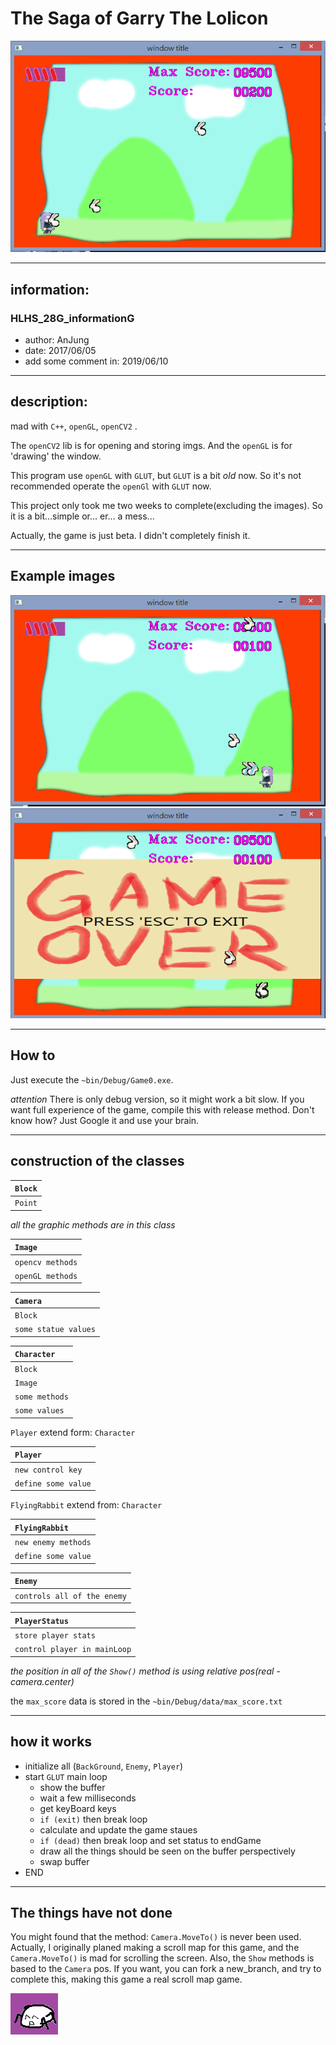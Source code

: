 # The Saga of Garry The Lolicon
![example image 1](https://github.com/JapariToki/TheSagaOfGarryTheLolicon/blob/master/ReadMe_img/ex1.PNG)
***
## information:
### HLHS_28G_informationG
* author: AnJung
* date: 2017/06/05
* add some comment in: 2019/06/10
***
## description:
mad with `C++`, `openGL`, `openCV2` .

The `openCV2` lib is for opening and storing imgs.
And the `openGL` is for 'drawing' the window.

This program use `openGL` with `GLUT`, but `GLUT` is a bit *old* now. So it's not recommended operate the `openGl` with `GLUT` now.

This project only took me two weeks to complete(excluding the images). So it is a bit...simple or... er... a mess... 

Actually, the game is just beta. I didn't completely finish it.
***
## Example images
![example2](https://github.com/JapariToki/TheSagaOfGarryTheLolicon/blob/master/ReadMe_img/ex2.PNG)
![example3](https://github.com/JapariToki/TheSagaOfGarryTheLolicon/blob/master/ReadMe_img/ex3.PNG)

***
## How to
Just execute the `~bin/Debug/Game0.exe`.

*attention* There is only debug version, so it might work a bit slow. If you want full experience of the game, compile this with release method. Don't know how? Just Google it and use your brain.
***
## construction of the classes
| `Block` |
| :------- |
| `Point` |


*all the graphic methods are in this class*

| `Image` |
| :----- |
| `opencv methods` |
| `openGL methods` |

| `Camera` |
| :-- |
| `Block`|
| `some statue values`|

| `Character`|
| :-- |
| `Block` |
| `Image` |
| `some methods` |
| `some values` |


`Player` extend form: `Character`

| `Player` |
| :----- |
| `new control key` |
| `define some value` |


`FlyingRabbit` extend from: `Character`

| `FlyingRabbit` |
| :--- |
| `new enemy methods` |
| `define some value` |

| `Enemy` |
| :--- |
| `controls all of the enemy` |

| `PlayerStatus` |
| :--- |
| `store player stats` |
| `control player in mainLoop` |

*the position in all of the `Show()` method is using relative pos(real - camera.center)*

the `max_score` data is stored in the `~bin/Debug/data/max_score.txt`

***

## how it works
* initialize all (`BackGround`, `Enemy`, `Player`)
* start `GLUT` main loop
  * show the buffer
  * wait a few milliseconds
  * get keyBoard keys
  * `if (exit)` then break loop 
  * calculate and update the game staues
  * `if (dead)` then break loop and set status to endGame
  * draw all the things should be seen on the buffer perspectively
  * swap buffer
* END

***
## The things have not done
You might found that the method: `Camera.MoveTo()` is never been used. Actually, I originally planed making a scroll map for this game,  and the `Camera.MoveTo()` is mad for scrolling the screen. Also,  the `Show` methods is based to the `Camera` pos. If you want, you can fork a new_branch, and try to complete this, making this game a real scroll map game. 

![=u=](https://github.com/JapariToki/TheSagaOfGarryTheLolicon/blob/master/ReadMe_img/=u=.bmp)
